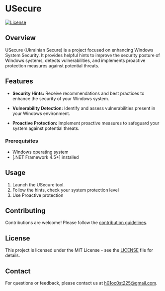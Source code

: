 # USecure

[![License](https://img.shields.io/badge/license-MIT-blue.svg)](https://opensource.org/licenses/MIT)

## Overview

USecure (Ukrainian Secure) is a project focused on enhancing Windows System Security. It provides helpful hints to improve the security posture of Windows systems, detects vulnerabilities, and implements proactive protection measures against potential threats.

## Features

- **Security Hints:** Receive recommendations and best practices to enhance the security of your Windows system.

- **Vulnerability Detection:** Identify and assess vulnerabilities present in your Windows environment.

- **Proactive Protection:** Implement proactive measures to safeguard your system against potential threats.

### Prerequisites

- Windows operating system
- [.NET Framework 4.5+] installed

## Usage

1. Launch the USecure tool.
2. Follow the hints, check your system protection level
3. Use Proactive protection

## Contributing

Contributions are welcome! Please follow the [contribution guidelines](CONTRIBUTING.md).

## License

This project is licensed under the MIT License - see the [LICENSE](LICENSE) file for details.

## Contact

For questions or feedback, please contact us at [h01oc0st225@gmail.com](mailto:h01oc0st225@gmail.com).

